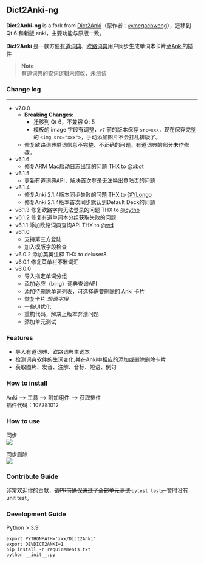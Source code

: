
## Dict2Anki-ng

**Dict2Anki-ng** is a fork from [Dict2Anki](https://github.com/megachweng/Dict2Anki)（原作者：[@megachweng](https://github.com/megachweng)），迁移到 Qt 6 和新版 anki，主要功能与原版一致。

**Dict2Anki** 是一款方便[有道词典](http://cidian.youdao.com/multi.html)、[欧路词典](https://www.eudic.net/)用户同步生成单词本卡片至[Anki](https://apps.ankiweb.net/#download)的插件

> **Note**  
> 有道词典的查词逻辑未修改，未测试

### Change log
___

* v7.0.0
  * **Breaking Changes:**
    * 迁移到 Qt 6，不兼容 Qt 5
    * 模板的 image 字段有调整，`v7` 前的版本保存 `src=xxx`，现在保存完整的 `<img src="xxx">`，手动添加图片不会打乱排版了。
  * 修复欧路词典单词信息不完整、不正确的问题。有道词典的部分未作修改。
* v6.1.6
  * 修复ARM Mac启动日志出错的问题 THX to <a href="https://github.com/megachweng/Dict2Anki/pull/108">@xbot</a>  
* v6.1.5  
  * 更新有道词典API，解决首次登录无法唤出登陆页的问题  
* v6.1.4
  * 修复Anki 2.1.4版本同步失败的问题 THX to <a href="https://github.com/megachweng/Dict2Anki/pull/92">@YLongo</a>
  * 修复Anki 2.1.4版本首次同步默认到Default Deck的问题
* v6.1.3
    修复欧路字典无法登录的问题 THX to <a href="https://github.com/megachweng/Dict2Anki/pull/84" rel="nofollow">@cythb</a>  
* v6.1.2
    修复有道单词本分组获取失败的问题  
* v6.1.1
    添加欧路词典查询API THX to <a href="https://github.com/megachweng/Dict2Anki/pull/75" rel="nofollow">@wd</a>  
* v6.1.0
    * 支持第三方登陆
    * 加入模版字段检查
* v6.0.2
    添加英英注释 THX to deluser8
* v6.0.1
    修复菜单栏不雅词汇
* v6.0.0
    * 导入指定单词分组
    * 添加必应（bing）词典查询API
    * 添加待删除单词列表，可选择需要删除的 Anki 卡片
    * 恢复卡片 *短语字段*
    * 一些UI优化
    * 重构代码，解决上版本奔溃问题
    * 添加单元测试

### Features

* 导入有道词典、欧路词典生词本
* 检测词典软件的生词变化,并在Anki中相应的添加或删除删除卡片
* 获取图片、发音、注解、音标、短语、例句

### How to install

Anki --> 工具 --> 附加组件 --> 获取插件  
插件代码：107281012

### How to use

同步  
<img src = "https://raw.githubusercontent.com/joexzh/Dict2Anki/master/screenshots/sync.gif"></span>

同步删除  
<img src = "https://raw.githubusercontent.com/joexzh/Dict2Anki/master/screenshots/del.gif"></span>

### Contribute Guide

非常欢迎你的贡献，<del>请PR前确保通过了全部单元测试 `pytest test`。</del>暂时没有 unit test。

### Development Guide

Python > 3.9

```
export PYTHONPATH='xxx/Dict2Anki'  
export DEVDICT2ANKI=1  
pip install -r requirements.txt  
python __init__.py
```
